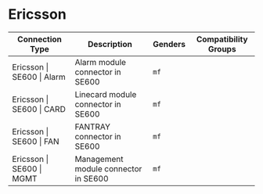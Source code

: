 # Ericsson

| Connection Type | Description  | Genders | Compatibility Groups |
| --- | --- | --- |  --- |
| <a id="ericsson-se600-alarm"></a>Ericsson \| SE600 \| Alarm | Alarm module connector in SE600 | `mf` |  |
| <a id="ericsson-se600-card"></a>Ericsson \| SE600 \| CARD | Linecard module connector in SE600 | `mf` |  |
| <a id="ericsson-se600-fan"></a>Ericsson \| SE600 \| FAN | FANTRAY connector in SE600 | `mf` |  |
| <a id="ericsson-se600-mgmt"></a>Ericsson \| SE600 \| MGMT | Management module connector in SE600 | `mf` |  |
